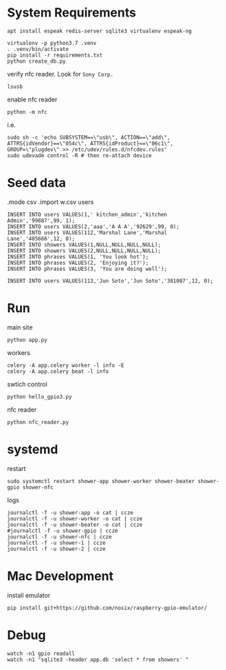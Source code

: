 

# System Requirements

`apt install espeak redis-server sqlite3 virtualenv espeak-ng`

```
virtualenv -p python3.7 .venv
. .venv/bin/activate
pip install -r requirements.txt
python create_db.py
```

verify nfc reader. Look for `Sony Corp.`

```
lsusb
```

enable nfc reader

```
python -m nfc
```

i.e.
```
sudo sh -c 'echo SUBSYSTEM==\"usb\", ACTION==\"add\", ATTRS{idVendor}==\"054c\", ATTRS{idProduct}==\"06c1\", GROUP=\"plugdev\" >> /etc/udev/rules.d/nfcdev.rules'
sudo udevadm control -R # then re-attach device
```


# Seed data
.mode csv
.import w.csv users
```
INSERT INTO users VALUES(1,' kitchen_admin','kitchen Admin','99887',99, 1);
INSERT INTO users VALUES(2,'aaa','A A A','92629',99, 0);
INSERT INTO users VALUES(112,'Marshal Lane','Marshal Lane','485666',12, 0);
INSERT INTO showers VALUES(1,NULL,NULL,NULL,NULL);
INSERT INTO showers VALUES(2,NULL,NULL,NULL,NULL);
INSERT INTO phrases VALUES(1, 'You look hot');
INSERT INTO phrases VALUES(2, 'Enjoying it?');
INSERT INTO phrases VALUES(3, 'You are doing well');

INSERT INTO users VALUES(113,'Jun Soto','Jun Soto','381007',12, 0);
```

# Run

main site

`python app.py`

workers

```
celery -A app.celery worker -l info -E
celery -A app.celery beat -l info
```

swtich control

```
python hello_gpio3.py
```

nfc reader
```
python nfc_reader.py
```

# systemd

restart

```
sudo systemctl restart shower-app shower-worker shower-beater shower-gpio shower-nfc

```

logs
```
journalctl -f -u shower-app -o cat | ccze
journalctl -f -u shower-worker -o cat | ccze
journalctl -f -u shower-beater -o cat | ccze
#journalctl -f -u shower-gpio | ccze
journalctl -f -u shower-nfc | ccze
journalctl -f -u shower-1 | ccze
journalctl -f -u shower-2 | ccze
```


# Mac Development

install emulator

`pip install git+https://github.com/nosix/raspberry-gpio-emulator/`


# Debug

```
watch -n1 gpio readall
watch -n1 "sqlite3 -header app.db 'select * from showers' "
```
